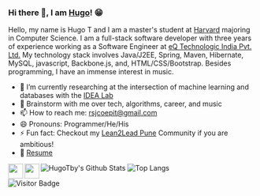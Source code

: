 ### Hi there 👋, I am [Hugo](https://HugoTby.github.io/)! 😁

Hello, my name is Hugo T and I am a master's student at [Harvard](https://eecs.oregonstate.edu/) majoring in Computer Science. I am a full-stack software developer with three years of experience working as a Software Engineer at [eQ Technologic India Pvt. Ltd.](https://www.1eq.com/) My technology stack involves Java/J2EE, Spring, Maven, Hibernate, MySQL, javascript, Backbone.js, and, HTML/CSS/Bootstrap. Besides programming, I have an immense interest in music.

- 🔭 I’m currently researching at the intersection of machine learning and databases with the [IDEA Lab](http://web.engr.oregonstate.edu/~termehca/)
- 💬 Brainstorm with me over tech, algorithms, career, and music 
- 📫 How to reach me: rsjcoepit@gmail.com
- 😄 Pronouns: Programmer/He/His
- ⚡ Fun fact: Checkout my [Lean2Lead Pune](https://www.linkedin.com/in/lean2lead-pune-bbb92a169) Community if you are ambitious!
- 📝 [Resume](https://rusty-sj.github.io/media/Rashmi_Jadhav.pdf)


<img align="left" src = "https://noticon-static.tammolo.com/dgggcrkxq/image/upload/v1567128822/noticon/osiivsvhnu4nt8doquo0.png" width="30px">
<img align="left" src = "https://noticon-static.tammolo.com/dgggcrkxq/image/upload/v1567128822/noticon/osiivsvhnu4nt8doquo0.png" width="30px">

![HugoTby's Github Stats](https://github-readme-stats.vercel.app/api?username=HugoTby&theme=dark&show_icons=true)
![Top Langs](https://github-readme-stats.vercel.app/api/top-langs/?username=HugoTby&hide=TeX&layout=compact)

![Visitor Badge](https://visitor-badge.laobi.icu/badge?page_id=HugoTby.HugoTby)
